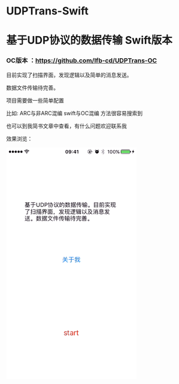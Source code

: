 # UDPTrans-Swift
# 基于UDP协议的数据传输 Swift版本
### OC版本 ：https://github.com/lfb-cd/UDPTrans-OC

目前实现了扫描界面，发现逻辑以及简单的消息发送。

数据文件传输待完善。

项目需要做一些简单配置 

比如: ARC与非ARC混编 swift与OC混编 
方法很容易搜索到

也可以到我简书文章中查看，有什么问题欢迎联系我

效果浏览：

![image](https://github.com/lfb-cd/gif/blob/master/UDPTrans2016-03-11%2017_15_20.gif)
